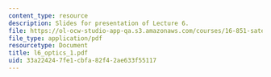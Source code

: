 ```yaml
---
content_type: resource
description: Slides for presentation of Lecture 6.
file: https://ol-ocw-studio-app-qa.s3.amazonaws.com/courses/16-851-satellite-engineering-fall-2003/33a224247fe1cbfa82f42ae633f55117_l6_optics_1.pdf
file_type: application/pdf
resourcetype: Document
title: l6_optics_1.pdf
uid: 33a22424-7fe1-cbfa-82f4-2ae633f55117
---
```

